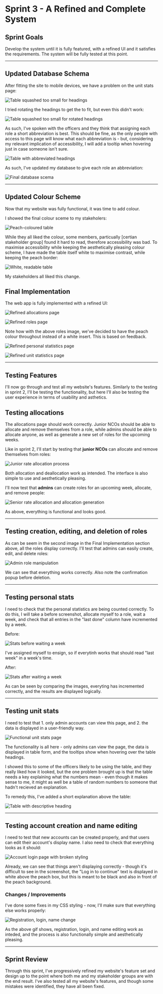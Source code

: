 # Sprint 3 - A Refined and Complete System


## Sprint Goals

Develop the system until it is fully featured, with a refined UI and it satisfies the requirements. The system will be fully tested at this point.


---

## Updated Database Schema

After fitting the site to mobile devices, we have a problem on the unit stats page:

![Table squashed too small for headings](screenshots/unitStats1.png)

I tried rotating the headings to get the to fit, but even this didn't work:

![Table squashed too small for rotated headings](screenshots/unitStats2.png)

As such, I've spoken with the officers and they think that assigning each role a short abbreviation is best. This should be fine, as the only people with access to this page will know what each abbreviation is - but, considering my relevant implication of accessibility, I will add a tooltip when hovering just in case someone isn't sure.

![Table with abbreviated headings](screenshots/unitStats3.png)

As such, I've updated my database to give each role an abbreviation:



![Final database scema](screenshots/database3.png)


---


## Updated Colour Scheme

Now that my website was fully functional, it was time to add colour. 

I showed the final colour sceme to my stakeholers:

![Peach-coloured table](screenshots/allocations_table_1.png)

While they all liked the colour, some members, particually [certian stakeholder group] found it hard to read, therefore accessibility was bad. To maximise accessibility while keeping the aesthetically pleasing colour scheme, I have made the table itself white to maximise contrast, while keeping the peach border:

![White, readable table](screenshots/allocations_table_2.png)

My stakeholders all liked this change.

## Final Implementation

The web app is fully implemented with a refined UI:

![Refined allocations page](screenshots/refine_allocations.png)

![Refined roles page](screenshots/refine_roles.png)

Note how with the above roles image, we've decided to have the peach colour throughout instead of a white insert. This is based on feedback.

![Refined personal statistics page](screenshots/refine_stats_personal.png)

![Refined unit statistics page](screenshots/refine_stats_unit.png)



---

## Testing Features

I'll now go through and test all my website's features. Similarly to the testing in sprint 2, I'll be testing the functionality, but here I'll also be testing the user experience in terms of usability and asthetics.

## Testing allocations

The allocations page should work correctly. Junior NCOs should be able to allocate and remove themselves from a role, while admins should be able to allocate anyone, as well as generate a new set of roles for the upcoming weeks.

Like in sprint 2, I'll start by testing that **junior NCOs** can allocate and remove themselves from roles:

![Junior rate allocation process](screenshots/test_refine_allocations_1.gif)

Both allocation and deallocation work as intended. The interface is also simple to use and aesthetically pleasing.

I'll now test that **admins** can create roles for an upcoming week, allocate, and remove people:

![Senior rate allocation and allocation generation](screenshots/test_refine_allocations_2.gif)

As above, everything is functional and looks good.

---

## Testing creation, editing, and deletion of roles

As can be seem in the second image in the Final Implementation section above, all the roles display correctly. I'll test that admins can easily create, edit, and delete roles:

![Admin role manipulation](screenshots/test_refine_roles.gif)

We can see that everything works correctly. Also note the confirmation popup before deletion.

---

## Testing personal stats

I need to check that the personal statistics are being counted correctly. To do this, I will take a before screenshot, allocate myself to a role, wait a week, and check that all entries in the "last done" column have incremented by a week.

Before:

![Stats before waiting a week](screenshots/test_refine_stats_personal_before.png)

I've assigned myself to ensign, so if everytinh works that should read "last week" in a week's time.

After:

![Stats after waiting a week](screenshots/test_refine_stats_personal_after.png)

As can be seen by comparing the images, everyting has incremented correctly, and the results are displayed logically.

---

## Testing unit stats

I need to test that 1. only admin accounts can view this page, and 2. the data is displayed in a user-friendly way.

![Functional unit stats page](screenshots/test_refine_stats_unit.gif)

The functionality is all here - only admins can view the page, the data is displayed in table form, and the tooltips show when hovering over the table headings.

I showed this to some of the officers likely to be using the table, and they really liked how it looked, but the one problem brought up is that the table needs a key explaining what the numbers mean - even though it makes sense to me, it might as well be a table of random numbers to someone that hadn't recieved an explanation.

To remedy this, I've added a short explanation above the table:

![Table with descriptive heading](screenshots/test_refine_stats_unit_2.png)

---

## Testing account creation and name editing

I need to test that new accounts can be created properly, and that users can edit their account's display name. I also need to check that everything looks as it should:

![Account login page with broken styling](screenshots/test_refine_login_1.png)

Already, we can see that things aren't displaying correctly - though it's difficult to see in the screenshot, the "Log in to continue" text is displayed in white above the peach box, but this is meant to be black and also in front of the peach background.

### Changes / Improvements

I've done some fixes in my CSS styling - now, I'll make sure that everything else works properly:

![Registration, login, name change](screenshots/test_refine_register.gif)

As the above gif shows, registration, login, and name editing work as inteded, and the process is also functionally simple and aesthetically pleasing.


---

## Sprint Review

Through this sprint, I've progressively refined my website's feature set and design up to the point where both me and my stakeholder groups are with the end result. I've also tested all my website's features, and though some mistakes were identified, they have all been fixed.


